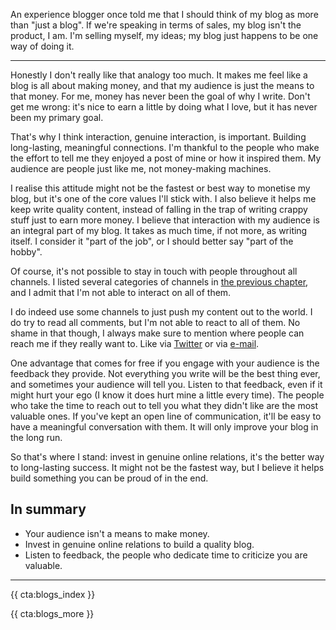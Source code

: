 An experience blogger once told me that I should think of my blog as more than "just a blog". If we're speaking in terms of sales, my blog isn't the product, I am. I'm selling myself, my ideas; my blog just happens to be one way of doing it.

---

Honestly I don't really like that analogy too much. It makes me feel like a blog is all about making money, and that my audience is just the means to that money. For me, money has never been the goal of why I write. Don't get me wrong: it's nice to earn a little by doing what I love, but it has never been my primary goal.

That's why I think interaction, genuine interaction, is important. Building long-lasting, meaningful connections. I'm thankful to the people who make the effort to tell me they enjoyed a post of mine or how it inspired them. My audience are people just like me, not money-making machines.

I realise this attitude might not be the fastest or best way to monetise my blog, but it's one of the core values I'll stick with. I also believe it helps me keep write quality content, instead of falling in the trap of writing crappy stuff just to earn more money.
I believe that interaction with my audience is an integral part of my blog. It takes as much time, if not more, as writing itself. I consider it "part of the job", or I should better say "part of the hobby".

Of course, it's not possible to stay in touch with people throughout all channels. I listed several categories of channels in [the previous chapter](*/blogs-for-devs/04-your-audience#don't-limit-yourself), and I admit that I'm not able to interact on all of them.

I do indeed use some channels to just push my content out to the world. I do try to read all comments, but I'm not able to react to all of them. No shame in that though, I always make sure to mention where people can reach me if they really want to. Like via [Twitter](*https://twitter.com/brendt_gd) or via [e-mail](mailto:brendt@stitcher.io).

One advantage that comes for free if you engage with your audience is the feedback they provide. Not everything you write will be the best thing ever, and sometimes your audience will tell you. Listen to that feedback, even if it might hurt your ego (I know it does hurt mine a little every time). The people who take the time to reach out to tell you what they didn't like are the most valuable ones. If you've kept an open line of communication, it'll be easy to have a meaningful conversation with them. It will only improve your blog in the long run.

So that's where I stand: invest in genuine online relations, it's the better way to long-lasting success. It might not be the fastest way, but I believe it helps build something you can be proud of in the end.

<div class="sidenote">
<h2>In summary</h2>

- Your audience isn't a means to make money.
- Invest in genuine online relations to build a quality blog.
- Listen to feedback, the people who dedicate time to criticize you are valuable.
</div>

---

{{ cta:blogs_index }}

{{ cta:blogs_more }}
